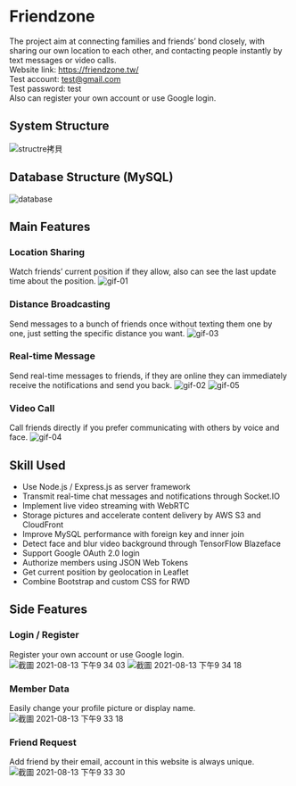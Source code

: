 # Friendzone
The project aim at connecting families and friends’ bond closely, with sharing our own location to each other, and contacting people instantly by text messages or video calls.</br>
Website link: https://friendzone.tw/</br>
Test account: test@gmail.com</br>
Test password: test</br>
Also can register your own account or use Google login.

## System Structure
![structre拷貝](https://user-images.githubusercontent.com/73774991/129366481-273dd3b3-ddc9-4799-9ebf-d0e863d6430e.png)


## Database Structure (MySQL)
![database](https://user-images.githubusercontent.com/73774991/129360399-68d2c26d-f313-4bb5-b7f1-d25891ff94bb.png)

## Main Features
### Location Sharing
Watch friends’ current position if they allow, also can see the last update time about the position.
![gif-01](https://user-images.githubusercontent.com/73774991/129359846-49ea8390-9f10-4100-9605-6ec3d9ca82b1.gif)
### Distance Broadcasting
Send messages to a bunch of friends once without texting them one by one, just setting the specific distance you want.
![gif-03](https://user-images.githubusercontent.com/73774991/129359902-aa008137-3c63-4fe3-bfd5-316c14d4ac9e.gif)
### Real-time Message
Send real-time messages to friends, if they are online they can immediately receive the notifications and send you back.
![gif-02](https://user-images.githubusercontent.com/73774991/129359894-c1e72dc4-7ffe-4e6a-9f5f-83318fb362e6.gif)
![gif-05](https://user-images.githubusercontent.com/73774991/129360060-6039fbcb-9b51-4df8-9030-3aaa133a3dda.gif)
### Video Call
Call friends directly if you prefer communicating with others by voice and face.
![gif-04](https://user-images.githubusercontent.com/73774991/129360011-424578ae-970e-48a6-a44e-68f417efeec3.gif)

## Skill Used
* Use Node.js / Express.js as server framework
* Transmit real-time chat messages and notifications through Socket.IO
* Implement live video streaming with WebRTC
* Storage pictures and accelerate content delivery by AWS S3 and CloudFront 
* Improve MySQL performance with foreign key and inner join
* Detect face and blur video background through TensorFlow Blazeface
* Support Google OAuth 2.0 login
* Authorize members using JSON Web Tokens
* Get current position by geolocation in Leaflet
* Combine Bootstrap and custom CSS for RWD

## Side Features
### Login / Register
Register your own account or use Google login.
![截圖 2021-08-13 下午9 34 03](https://user-images.githubusercontent.com/73774991/129366517-6e29e4fb-92a7-4a6d-a77b-e473dc7353c5.png)
![截圖 2021-08-13 下午9 34 18](https://user-images.githubusercontent.com/73774991/129366903-b6a15a26-8668-4bb5-ad21-4fdd94e95480.png)
### Member Data
Easily change your profile picture or display name.
![截圖 2021-08-13 下午9 33 18](https://user-images.githubusercontent.com/73774991/129366505-e1fadae9-af1f-415e-8467-b7e0fc60c7e6.png)
### Friend Request
Add friend by their email, account in this website is always unique.
![截圖 2021-08-13 下午9 33 30](https://user-images.githubusercontent.com/73774991/129366515-017cd804-ec1f-42d4-bad0-d201622510f9.png)








